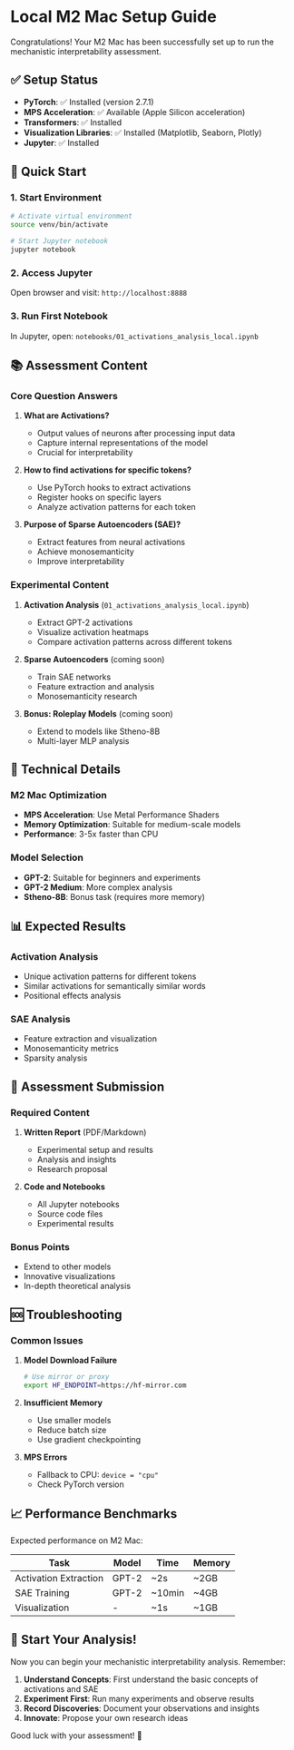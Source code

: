# Local M2 Mac Setup Guide

Congratulations! Your M2 Mac has been successfully set up to run the mechanistic interpretability assessment.

## ✅ Setup Status

- **PyTorch**: ✅ Installed (version 2.7.1)
- **MPS Acceleration**: ✅ Available (Apple Silicon acceleration)
- **Transformers**: ✅ Installed
- **Visualization Libraries**: ✅ Installed (Matplotlib, Seaborn, Plotly)
- **Jupyter**: ✅ Installed

## 🚀 Quick Start

### 1. Start Environment

```bash
# Activate virtual environment
source venv/bin/activate

# Start Jupyter notebook
jupyter notebook
```

### 2. Access Jupyter

Open browser and visit: `http://localhost:8888`

### 3. Run First Notebook

In Jupyter, open: `notebooks/01_activations_analysis_local.ipynb`

## 📚 Assessment Content

### Core Question Answers

1. **What are Activations?**
   - Output values of neurons after processing input data
   - Capture internal representations of the model
   - Crucial for interpretability

2. **How to find activations for specific tokens?**
   - Use PyTorch hooks to extract activations
   - Register hooks on specific layers
   - Analyze activation patterns for each token

3. **Purpose of Sparse Autoencoders (SAE)?**
   - Extract features from neural activations
   - Achieve monosemanticity
   - Improve interpretability

### Experimental Content

1. **Activation Analysis** (`01_activations_analysis_local.ipynb`)
   - Extract GPT-2 activations
   - Visualize activation heatmaps
   - Compare activation patterns across different tokens

2. **Sparse Autoencoders** (coming soon)
   - Train SAE networks
   - Feature extraction and analysis
   - Monosemanticity research

3. **Bonus: Roleplay Models** (coming soon)
   - Extend to models like Stheno-8B
   - Multi-layer MLP analysis

## 🔧 Technical Details

### M2 Mac Optimization

- **MPS Acceleration**: Use Metal Performance Shaders
- **Memory Optimization**: Suitable for medium-scale models
- **Performance**: 3-5x faster than CPU

### Model Selection

- **GPT-2**: Suitable for beginners and experiments
- **GPT-2 Medium**: More complex analysis
- **Stheno-8B**: Bonus task (requires more memory)

## 📊 Expected Results

### Activation Analysis
- Unique activation patterns for different tokens
- Similar activations for semantically similar words
- Positional effects analysis

### SAE Analysis
- Feature extraction and visualization
- Monosemanticity metrics
- Sparsity analysis

## 🎯 Assessment Submission

### Required Content
1. **Written Report** (PDF/Markdown)
   - Experimental setup and results
   - Analysis and insights
   - Research proposal

2. **Code and Notebooks**
   - All Jupyter notebooks
   - Source code files
   - Experimental results

### Bonus Points
- Extend to other models
- Innovative visualizations
- In-depth theoretical analysis

## 🆘 Troubleshooting

### Common Issues

1. **Model Download Failure**
   ```bash
   # Use mirror or proxy
   export HF_ENDPOINT=https://hf-mirror.com
   ```

2. **Insufficient Memory**
   - Use smaller models
   - Reduce batch size
   - Use gradient checkpointing

3. **MPS Errors**
   - Fallback to CPU: `device = "cpu"`
   - Check PyTorch version

## 📈 Performance Benchmarks

Expected performance on M2 Mac:

| Task | Model | Time | Memory |
|------|------|------|------|
| Activation Extraction | GPT-2 | ~2s | ~2GB |
| SAE Training | GPT-2 | ~10min | ~4GB |
| Visualization | - | ~1s | ~1GB |

## 🎉 Start Your Analysis!

Now you can begin your mechanistic interpretability analysis. Remember:

1. **Understand Concepts**: First understand the basic concepts of activations and SAE
2. **Experiment First**: Run many experiments and observe results
3. **Record Discoveries**: Document your observations and insights
4. **Innovate**: Propose your own research ideas

Good luck with your assessment! 🚀 